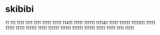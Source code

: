 # skibibi
11
111
1111
1111
1111
11111
11111
11411
11111
111111
111141
11111
111111
1111101
11111
11111
11111
111111
11111
111111
111111
111111
111111
11111
11111
1111
11111
